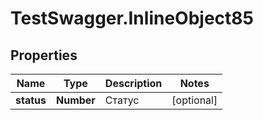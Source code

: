 # TestSwagger.InlineObject85

## Properties

Name | Type | Description | Notes
------------ | ------------- | ------------- | -------------
**status** | **Number** | Статус | [optional] 


